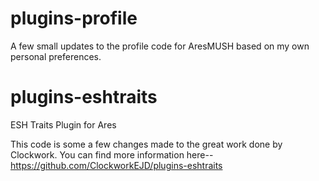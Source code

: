 # plugins-profile
A few small updates to the profile code for AresMUSH based on my own personal preferences.

# plugins-eshtraits
ESH Traits Plugin for Ares

This code is some a few changes made to the great work done by Clockwork.  You can find more information here-- https://github.com/ClockworkEJD/plugins-eshtraits
